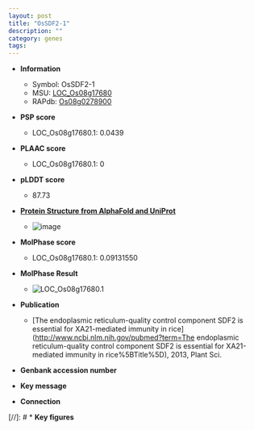```yaml
---
layout: post
title: "OsSDF2-1"
description: ""
category: genes
tags: 
---
```


* **Information**  
    + Symbol: OsSDF2-1  
    + MSU: [LOC_Os08g17680](http://rice.plantbiology.msu.edu/cgi-bin/ORF_infopage.cgi?orf=LOC_Os08g17680)  
    + RAPdb: [Os08g0278900](http://rapdb.dna.affrc.go.jp/viewer/gbrowse_details/irgsp1?name=Os08g0278900)  

* **PSP score**  
    + LOC_Os08g17680.1: 0.0439 

* **PLAAC score**  
    + LOC_Os08g17680.1: 0 

* **pLDDT score**
    + 87.73

* **[Protein Structure from AlphaFold and UniProt](https://www.uniprot.org/uniprotkb/Q6ZCY5/entry#structure)**
    + ![image](https://ricepsp.github.io/images/Q6/AF-Q6ZCY5-F1.png)

* **MolPhase score**
    + LOC_Os08g17680.1: 0.09131550

* **MolPhase Result**
    + ![LOC_Os08g17680.1](https://304243504.github.io/Pictures/LOC_Os08g/LOC_Os08g17680.1.png)

* **Publication**  
    + [The endoplasmic reticulum-quality control component SDF2 is essential for XA21-mediated immunity in rice](http://www.ncbi.nlm.nih.gov/pubmed?term=The endoplasmic reticulum-quality control component SDF2 is essential for XA21-mediated immunity in rice%5BTitle%5D), 2013, Plant Sci.

* **Genbank accession number**  

* **Key message**  

* **Connection**  

[//]: # * **Key figures**  


